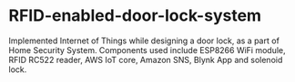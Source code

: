 # RFID-enabled-door-lock-system
Implemented Internet of Things while designing a door lock, as a part of Home Security System. Components used include ESP8266 WiFi module, RFID RC522 reader, AWS IoT core, Amazon SNS, Blynk App and solenoid lock.

